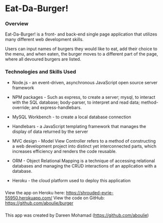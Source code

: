 # Eat-Da-Burger!

### Overview

Eat-Da-Burger! is a front- and back-end single page application that utilizes many different web development skills. 

Users can input names of burgers they would like to eat, add their choice to the menu, and when eaten, the burger moves to a different part of the page, where all devoured burgers are listed.


### Technologies and Skills Used

* Node.js - an event-driven, asynchronous JavaScript open source server framework

* NPM packages - Such as express, to create a server; mysql, to interact with the SQL database; body-parser, to interpret and read data; method-override; and express-handlebars.

* MySQL Workbench - to create a local database connection

* Handlebars - a JavaScript templating framework that manages the display of data returned by the server

* MVC design - Model View Controller refers to a method of constructing a web development project into distinct yet interconnected parts, which increases efficiency and renders the code reusable.

* ORM - Object Relational Mapping is a technique of accessing relational databases and managing the CRUD interactions of an application with a database.

* Heroku - the cloud platform used to deploy this application

###
View the app on Heroku here: https://shrouded-eyrie-55950.herokuapp.com/
View the code on GitHub: https://github.com/aboulie/burger

###
This app was created by Dareen Mohamad (https://github.com/aboulie)
